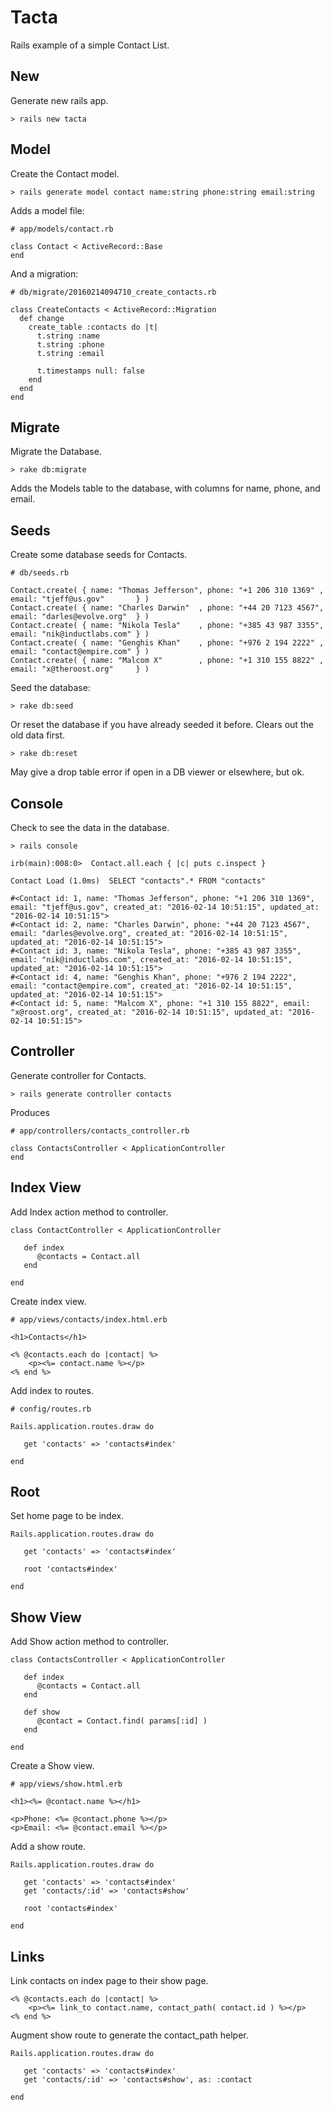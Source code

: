# Tacta

Rails example of a simple Contact List.

## New

Generate new rails app.

    > rails new tacta

## Model

Create the Contact model.

    > rails generate model contact name:string phone:string email:string

Adds a model file:

    # app/models/contact.rb

    class Contact < ActiveRecord::Base
    end

And a migration:

    # db/migrate/20160214094710_create_contacts.rb

    class CreateContacts < ActiveRecord::Migration
      def change
        create_table :contacts do |t|
          t.string :name
          t.string :phone
          t.string :email

          t.timestamps null: false
        end
      end
    end

## Migrate

Migrate the Database.

    > rake db:migrate

Adds the Models table to the database, with columns for name, phone, and email.

## Seeds

Create some database seeds for Contacts.

    # db/seeds.rb

    Contact.create( { name: "Thomas Jefferson", phone: "+1 206 310 1369" , email: "tjeff@us.gov"       } )
    Contact.create( { name: "Charles Darwin"  , phone: "+44 20 7123 4567", email: "darles@evolve.org"  } )
    Contact.create( { name: "Nikola Tesla"    , phone: "+385 43 987 3355", email: "nik@inductlabs.com" } )
    Contact.create( { name: "Genghis Khan"    , phone: "+976 2 194 2222" , email: "contact@empire.com" } )
    Contact.create( { name: "Malcom X"        , phone: "+1 310 155 8822" , email: "x@theroost.org"     } )

Seed the database:

    > rake db:seed

Or reset the database if you have already seeded it before.  Clears out the old data first.

    > rake db:reset

May give a drop table error if open in a DB viewer or elsewhere, but ok.

## Console

Check to see the data in the database.

    > rails console

    irb(main):008:0>  Contact.all.each { |c| puts c.inspect }

    Contact Load (1.0ms)  SELECT "contacts".* FROM "contacts"

    #<Contact id: 1, name: "Thomas Jefferson", phone: "+1 206 310 1369", email: "tjeff@us.gov", created_at: "2016-02-14 10:51:15", updated_at: "2016-02-14 10:51:15">
    #<Contact id: 2, name: "Charles Darwin", phone: "+44 20 7123 4567", email: "darles@evolve.org", created_at: "2016-02-14 10:51:15", updated_at: "2016-02-14 10:51:15">
    #<Contact id: 3, name: "Nikola Tesla", phone: "+385 43 987 3355", email: "nik@inductlabs.com", created_at: "2016-02-14 10:51:15", updated_at: "2016-02-14 10:51:15">
    #<Contact id: 4, name: "Genghis Khan", phone: "+976 2 194 2222", email: "contact@empire.com", created_at: "2016-02-14 10:51:15", updated_at: "2016-02-14 10:51:15">
    #<Contact id: 5, name: "Malcom X", phone: "+1 310 155 8822", email: "x@roost.org", created_at: "2016-02-14 10:51:15", updated_at: "2016-02-14 10:51:15">

## Controller

Generate controller for Contacts.

    > rails generate controller contacts

Produces

    # app/controllers/contacts_controller.rb

    class ContactsController < ApplicationController
    end

## Index View

Add Index action method to controller.

    class ContactController < ApplicationController

       def index
          @contacts = Contact.all
       end

    end

Create index view.

    # app/views/contacts/index.html.erb

    <h1>Contacts</h1>

    <% @contacts.each do |contact| %>
        <p><%= contact.name %></p>
    <% end %>

Add index to routes.

    # config/routes.rb

    Rails.application.routes.draw do

       get 'contacts' => 'contacts#index'

    end

## Root

Set home page to be index.

    Rails.application.routes.draw do

       get 'contacts' => 'contacts#index'

       root 'contacts#index'

    end

## Show View

Add Show action method to controller.

    class ContactsController < ApplicationController

       def index
          @contacts = Contact.all
       end

       def show
          @contact = Contact.find( params[:id] )
       end

    end

Create a Show view.

    # app/views/show.html.erb

    <h1><%= @contact.name %></h1>

    <p>Phone: <%= @contact.phone %></p>
    <p>Email: <%= @contact.email %></p>

Add a show route.

    Rails.application.routes.draw do

       get 'contacts' => 'contacts#index'
       get 'contacts/:id' => 'contacts#show'

       root 'contacts#index'

    end

## Links

Link contacts on index page to their show page.

    <% @contacts.each do |contact| %>
        <p><%= link_to contact.name, contact_path( contact.id ) %></p>
    <% end %>

Augment show route to generate the contact_path helper.

    Rails.application.routes.draw do

       get 'contacts' => 'contacts#index'
       get 'contacts/:id' => 'contacts#show', as: :contact

    end
